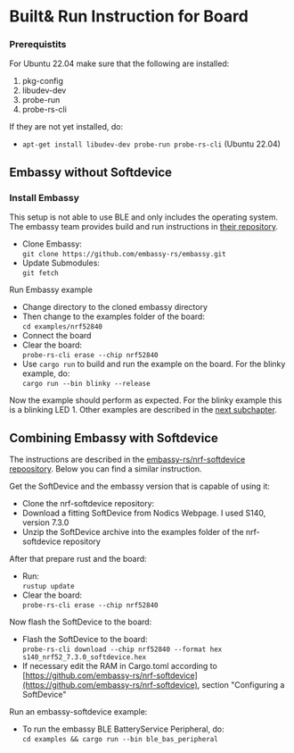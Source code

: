# Built& Run Instruction for Board

### Prerequistits
For Ubuntu 22.04 make sure that the following are installed:
1. pkg-config
2. libudev-dev
3. probe-run
4. probe-rs-cli  
  
If they are not yet installed, do:
 - `apt-get install libudev-dev probe-run probe-rs-cli` (Ubuntu 22.04)

## Embassy without Softdevice

### Install Embassy
This setup is not able to use BLE and only includes the operating system. The embassy team provides build and run instructions in [their repository](https://github.com/embassy-rs/embassy).

 - Clone Embassy:  
 `git clone https://github.com/embassy-rs/embassy.git`
 - Update Submodules:  
 `git fetch`  

Run Embassy example
 - Change directory to the cloned embassy directory
 - Then change to the examples folder of the board:  
 `cd examples/nrf52840`
 - Connect the board 
 - Clear the board:  
`probe-rs-cli erase --chip nrf52840`
 - Use `cargo run` to build and run the example on the board. For the blinky example, do:  
 `cargo run --bin blinky --release`  

Now the example should perform as expected. For the blinky example this is a blinking LED 1. Other examples are described in the [next subchapter](examples.md).
  
## Combining Embassy with Softdevice
The instructions are described in the [embassy-rs/nrf-softdevice repoository](https://github.com/embassy-rs/nrf-softdevice). Below you can find a similar instruction.

Get the SoftDevice and the embassy version that is capable of using it:
 - Clone the nrf-softdevice repository:  
 - Download a fitting SoftDevice from Nodics Webpage. I used S140, version 7.3.0
 - Unzip the SoftDevice archive into the examples folder of the nrf-softdevice repository  
 
 After that prepare rust and the board:
 - Run:   
 `rustup update`  
 - Clear the board:  
 `probe-rs-cli erase --chip nrf52840` 

Now flash the SoftDevice to the board:
 - Flash the SoftDevice to the board:   
 `probe-rs-cli download --chip nrf52840 --format hex s140_nrf52_7.3.0_softdevice.hex` 
  - If necessary edit the RAM in Cargo.toml according to [https://github.com/embassy-rs/nrf-softdevice](https://github.com/embassy-rs/nrf-softdevice), section "Configuring a SoftDevice"  

Run an embassy-softdevice example:  
 - To run the embassy BLE BatteryService Peripheral, do:  
 `cd examples && cargo run --bin ble_bas_peripheral`
